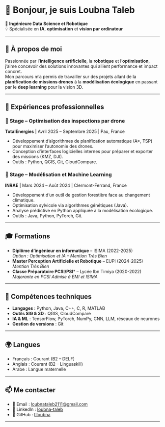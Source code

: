 # 👋 Bonjour, je suis Loubna Taleb

🎯 **Ingénieure Data Science et Robotique**  
💡 Spécialisée en **IA**, **optimisation** et **vision par ordinateur**  


---

## 🚀 À propos de moi

Passionnée par l’**intelligence artificielle**, la **robotique** et l’**optimisation**, j’aime concevoir des solutions innovantes qui allient performance et impact concret.  
Mon parcours m’a permis de travailler sur des projets allant de la **planification de missions drones** à la **modélisation écologique** en passant par le **deep learning** pour la vision 3D.

---

## 💼 Expériences professionnelles

### 🔹 **Stage – Optimisation des inspections par drone**  
**TotalEnergies** | Avril 2025 – Septembre 2025 | Pau, France  
- Développement d’algorithmes de planification automatique (A*, TSP) pour maximiser l’autonomie des drones.  
- Conception d’interfaces logicielles internes pour préparer et exporter des missions (KMZ, DJI).  
- Outils : Python, QGIS, Git, CloudCompare.

### 🔹 **Stage – Modélisation et Machine Learning**  
**INRAE** | Mars 2024 – Août 2024 | Clermont-Ferrand, France  
- Développement d’un outil de gestion forestière face au changement climatique.  
- Optimisation sylvicole via algorithmes génétiques (Java).  
- Analyse prédictive en Python appliquée à la modélisation écologique.  
- Outils : Java, Python, PyTorch, Git.

---


## 🎓 Formations

- **Diplôme d’ingénieur en informatique** – ISIMA (2022-2025)  
  *Option : Optimisation et IA – Mention Très Bien*  
- **Master Perception Artificielle et Robotique** – EUPI (2024-2025)  
  *Mention Très Bien*  
- **Classe Préparatoire PCSI/PSI*** – Lycée Ibn Timiya (2020-2022)
  *Majorante en PCSI*
  *Admise à EMI et ISIMA*

---

## 🧰 Compétences techniques

- **Langages** : Python, Java, C++, C, R, MATLAB  
- **Outils SIG & 3D** : QGIS, CloudCompare  
- **IA & ML** : TensorFlow, PyTorch, NumPy, CNN, LLM, réseaux de neurones  
- **Gestion de versions** : Git

---

## 🌍 Langues

- Français : Courant (B2 – DELF)  
- Anglais : Courant (B2 – Linguaskill)  
- Arabe : Langue maternelle  

---

## 📫 Me contacter

- 📧 Email : loubnataleb2111@gmail.com  
- 💼 LinkedIn : [loubna-taleb](https://www.linkedin.com/in/loubna-taleb)  
- 🐙 GitHub : [tlloubna](https://github.com/tlloubna)  

---


